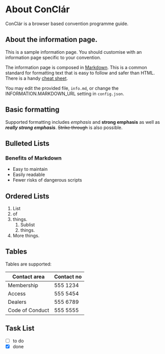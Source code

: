 # About ConClár

ConClár is a browser based convention programme guide.

## About the information page.

This is a sample information page. You should customise with an information page specific to your convention.

The information page is composed in [Markdown](https://www.markdownguide.org/basic-syntax/). This is a common standard for formatting text that is easy to follow and safer than HTML. There is a handy [cheat sheet](https://github.com/adam-p/markdown-here/wiki/Markdown-Cheatsheet).

You may edit the provided file, `info.md`, or change the INFORMATION.MARKDOWN_URL setting in `config.json`.

## Basic formatting

Supported formatting includes *emphasis* and **strong emphasis** as well as ***really strong emphasis***. ~~Strike through~~ is also possible.

## Bulleted Lists

### Benefits of Markdown

* Easy to maintain
* Easily readable
* Fewer risks of dangerous scripts

## Ordered Lists

1. List
1. of
1. things.
    1. Sublist
    1. things.
1. More things.

## Tables

Tables are supported:

|Contact area    |Contact no|
|----------------|----------|
|Membership      | 555 1234 |
|Access          | 555 5454 |
|Dealers         | 555 6789 |
|Code of Conduct | 555 5555 |

## Task List

* [ ] to do
* [x] done
